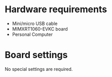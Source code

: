 Hardware requirements
=====================
- Mini/micro USB cable
- MIMXRT1060-EVKC board
- Personal Computer

Board settings
============
No special settings are required.
